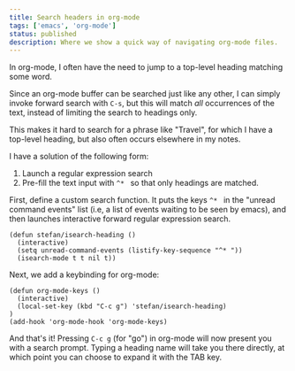 ```yaml
---
title: Search headers in org-mode
tags: ['emacs', 'org-mode']
status: published
description: Where we show a quick way of navigating org-mode files.
---
```



In org-mode, I often have the need to jump to a top-level heading
matching some word.

Since an org-mode buffer can be searched just like any other, I can
simply invoke forward search with `C-s`, but this will match *all*
occurrences of the text, instead of limiting the search to headings only.

This makes it hard to search for a phrase like "Travel", for which I
have a top-level heading, but also often occurs elsewhere in my notes.

I have a solution of the following form:

1. Launch a regular expression search
2. Pre-fill the text input with `^* ` so that only headings are
   matched.

First, define a custom search function.  It puts the keys `^* ` in the
"unread command events" list (i.e, a list of events waiting to be seen
by emacs), and then launches interactive forward regular expression search.

```elisp
(defun stefan/isearch-heading ()
  (interactive)
  (setq unread-command-events (listify-key-sequence "^* "))
  (isearch-mode t t nil t))
```

Next, we add a keybinding for org-mode:

```elisp
(defun org-mode-keys ()
  (interactive)
  (local-set-key (kbd "C-c g") 'stefan/isearch-heading)
)
(add-hook 'org-mode-hook 'org-mode-keys)
```

And that's it!  Pressing `C-c g` (for "go") in org-mode will
now present you with a search prompt.  Typing a heading name will take you
there directly, at which point you can choose to expand it with the
TAB key.

